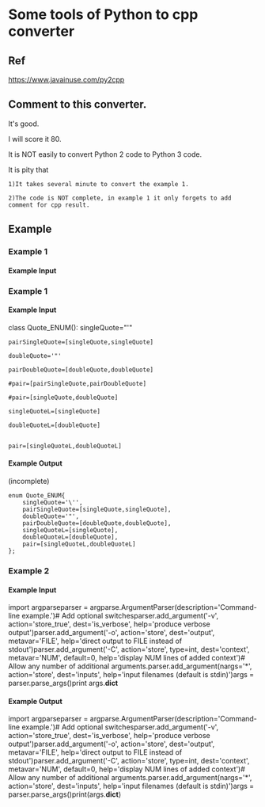# Some tools of Python to cpp converter
## Ref
https://www.javainuse.com/py2cpp

## Comment to this converter.
It's good.

I will score it 80.

It is NOT easily to convert Python 2 code to Python 3 code.

It is pity that
  
    1)It takes several minute to convert the example 1.
    
    2)The code is NOT complete, in example 1 it only forgets to add comment for cpp result.


## Example
### Example 1
#### Example Input 

### Example 1
#### Example Input 
class Quote_ENUM():
    singleQuote="'"
    
    pairSingleQuote=[singleQuote,singleQuote]
    
    doubleQuote='"'
    
    pairDoubleQuote=[doubleQuote,doubleQuote]
    
    #pair=[pairSingleQuote,pairDoubleQuote]
    
    #pair=[singleQuote,doubleQuote]
    
    singleQuoteL=[singleQuote]
    
    doubleQuoteL=[doubleQuote]
    
    
    pair=[singleQuoteL,doubleQuoteL]

#### Example Output

(incomplete)
    
    enum Quote_ENUM{
        singleQuote='\'',
        pairSingleQuote=[singleQuote,singleQuote],
        doubleQuote='"',
        pairDoubleQuote=[doubleQuote,doubleQuote],
        singleQuoteL=[singleQuote],
        doubleQuoteL=[doubleQuote],
        pair=[singleQuoteL,doubleQuoteL]
    };


### Example 2
#### Example Input 
import argparseparser = argparse.ArgumentParser(description='Command-line example.')# Add optional switchesparser.add_argument('-v', action='store_true', dest='is_verbose',                    help='produce verbose output')parser.add_argument('-o', action='store', dest='output',                    metavar='FILE',                    help='direct output to FILE instead of stdout')parser.add_argument('-C', action='store', type=int, dest='context',                    metavar='NUM', default=0,                    help='display NUM lines of added context')# Allow any number of additional arguments.parser.add_argument(nargs='*', action='store', dest='inputs',                    help='input filenames (default is stdin)')args = parser.parse_args()print args.__dict__
#### Example Output
import argparseparser = argparse.ArgumentParser(description='Command-line example.')# Add optional switchesparser.add_argument('-v', action='store_true', dest='is_verbose',                    help='produce verbose output')parser.add_argument('-o', action='store', dest='output',                    metavar='FILE',                    help='direct output to FILE instead of stdout')parser.add_argument('-C', action='store', type=int, dest='context',                    metavar='NUM', default=0,                    help='display NUM lines of added context')# Allow any number of additional arguments.parser.add_argument(nargs='*', action='store', dest='inputs',                    help='input filenames (default is stdin)')args = parser.parse_args()print(args.__dict__)
